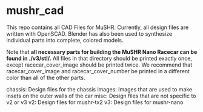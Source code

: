 # mushr_cad
This repo contains all CAD Files for MuSHR. Currently, all design files are written with OpenSCAD. Blender has also been used to synthesize individual parts into complete, colored models.

Note that **all necessary parts for building the MuSHR Nano Racecar can be found in ./v3/stl/.** All files in that directory should be printed exactly once, except racecar_cover_image should be printed twice. We recommend that racecar_cover_image and racecar_cover_number be printed in a different color than all of the other parts.

chassis: Design files for the chassis
images: Images that are used to make insets on the outer walls of the car
misc: Design files that are not specific to v2 or v3
v2: Design files for mushr-tx2
v3: Design files for mushr-nano

